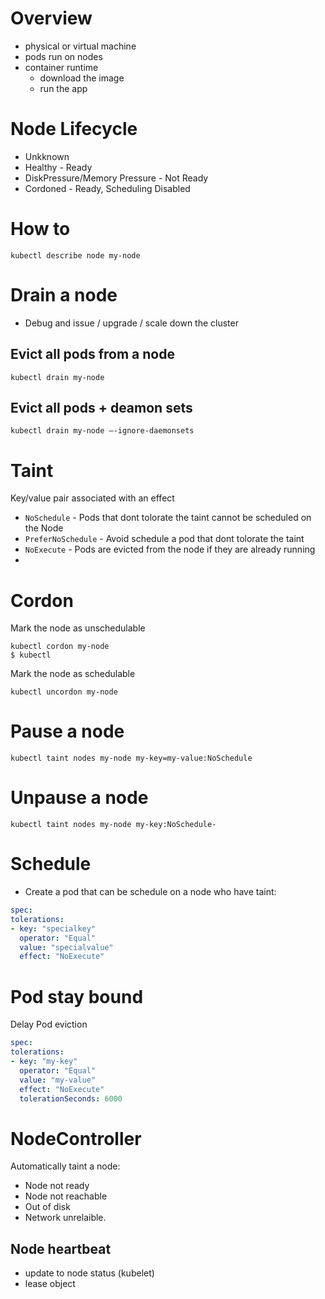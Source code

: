 # Overview
- physical or virtual machine
- pods run on nodes
- container runtime
  - download the image
  - run the app
# Node Lifecycle
- Unkknown
- Healthy - Ready
- DiskPressure/Memory Pressure - Not Ready
- Cordoned - Ready, Scheduling Disabled

# How to
```commandline
kubectl describe node my-node
```

# Drain a node
- Debug and issue / upgrade / scale down the cluster

## Evict all pods from a node
```commandline
kubectl drain my-node
```
## Evict all pods + deamon sets
```commandline
kubectl drain my-node —-ignore-daemonsets
```

# Taint
Key/value pair associated with an effect
- `NoSchedule` - Pods that dont tolorate the taint cannot be scheduled on the Node
- `PreferNoSchedule` - Avoid schedule a pod that dont tolorate the taint
- `NoExecute` - Pods are evicted from the node if they are already running 
- 


# Cordon
Mark the node as unschedulable
```commandline
kubectl cordon my-node
$ kubectl
```
Mark the node as schedulable
```commandline
kubectl uncordon my-node
```

# Pause a node

```commandline
kubectl taint nodes my-node my-key=my-value:NoSchedule
```

# Unpause a node

```commandline
kubectl taint nodes my-node my-key:NoSchedule-
```

# Schedule
- Create a pod that can be schedule on a node who have taint:

```yaml
spec:
tolerations:
- key: "specialkey"
  operator: "Equal"
  value: "specialvalue"
  effect: "NoExecute"
```

# Pod stay bound
Delay Pod eviction
```yaml
spec:
tolerations:
- key: "my-key"
  operator: "Equal"
  value: "my-value"
  effect: "NoExecute"
  tolerationSeconds: 6000
```
# NodeController
Automatically taint a node:
- Node not ready
- Node not reachable
- Out of disk
- Network unrelaible. 



## Node heartbeat
- update to node status (kubelet)
- lease object